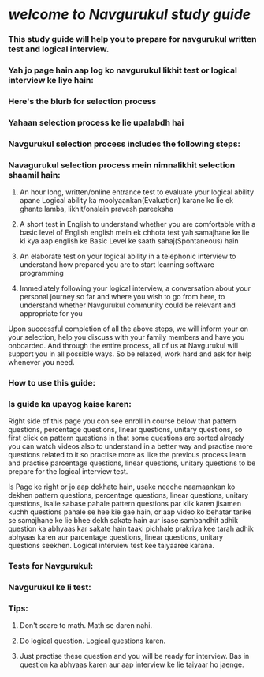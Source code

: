 #                             ***welcome to Navgurukul study guide***
###  This study guide will help you to prepare for navgurukul written test and logical interview.
### Yah jo page hain aap log ko navgurukul likhit test or logical interview ke liye hain:

### Here's the blurb for selection process
### Yahaan selection process ke lie upalabdh hai
### Navgurukul selection process includes the following steps:
### Navagurukul selection process mein nimnalikhit selection shaamil hain:

1.	An hour long, written/online entrance test to evaluate your logical ability
   apane Logical ability ka moolyaankan(Evaluation) karane ke lie ek ghante lamba, likhit/onalain pravesh pareeksha

2.	A short test in English to understand whether you are comfortable with a basic level of English
   english mein ek chhota test yah samajhane ke lie ki kya aap english ke Basic Level ke saath sahaj(Spontaneous) hain

3.	An elaborate test on your logical ability in a telephonic interview to understand how prepared you are to start learning software programming
   

4.	Immediately following your logical interview, a conversation about your personal journey so far and where you wish to go from here, to understand whether Navgurukul community could be relevant and appropriate for you


Upon successful completion of all the above steps, we will inform your on your selection, help you discuss with your family members and have you onboarded. And through the entire process, all of us at Navgurukul will support you in all possible ways. So be relaxed, work hard and ask for help whenever you need.


### How to use this guide:
### Is guide ka upayog kaise karen:

Right side of this page you con see enroll in course below that pattern questions, percentage questions, linear questions, unitary questions, so first click on pattern questions in that some questions are sorted already you can watch videos also to understand in a better way and practise more questions related to it so practise more as like the previous process learn and practise parcentage questions, linear questions, unitary questions to be prepare for the logical interview test.

Is Page ke right or jo aap dekhate hain, usake neeche naamaankan ko dekhen pattern questions, percentage questions, linear questions, unitary questions, isalie sabase pahale pattern questions par klik karen jisamen kuchh questions pahale se hee kie gae hain, or aap video ko behatar tarike se samajhane ke lie bhee dekh sakate hain aur isase sambandhit adhik question ka abhyaas kar sakate hain taaki pichhale prakriya kee tarah adhik abhyaas karen aur parcentage questions, linear questions, unitary questions seekhen. Logical interview test kee taiyaaree karana.

### Tests for Navgurukul:
### Navgurukul ke li test:

### Tips: 

1. Don't scare to math.
   Math se daren nahi.
  
2. Do logical question.
   Logical questions karen.
   
3. Just practise these question and you will be ready for interview.
   Bas in question ka abhyaas karen aur aap interview ke lie taiyaar ho jaenge.
